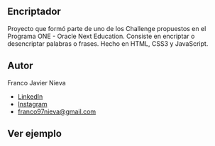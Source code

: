 ## Encriptador
Proyecto que formó parte de uno de los Challenge propuestos en el Programa ONE - Oracle Next Education. Consiste en encriptar o desencriptar palabras o frases. Hecho en HTML, CSS3 y JavaScript.

## Autor
Franco Javier Nieva
* [LinkedIn](https://www.linkedin.com/in/francojnieva/)
* [Instagram]()
* franco97nieva@gmail.com

## Ver ejemplo 
[]()

